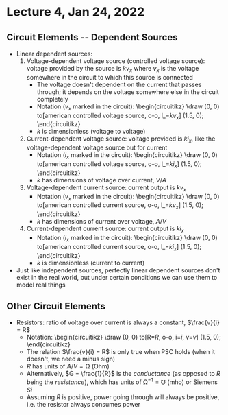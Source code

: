 # Lecture 4, Jan 24, 2022

## Circuit Elements -- Dependent Sources

* Linear dependent sources:
	1. Voltage-dependent voltage source (controlled voltage source): voltage provided by the source is $kv_x$ where $v_x$ is the voltage somewhere in the circuit to which this source is connected
		* The voltage doesn't dependent on the current that passes through; it depends on the voltage somewhere else in the circuit completely
		* Notation ($v_x$ marked in the circuit): \begin{circuitikz} \draw (0, 0) to[american controlled voltage source, o-o, l_=$kv_x$] (1.5, 0); \end{circuitikz}
		* $k$ is dimensionless (voltage to voltage)
	2. Current-dependent voltage source: voltage provided is $ki_x$, like the voltage-dependent voltage source but for current
		* Notation ($i_x$ marked in the circuit): \begin{circuitikz} \draw (0, 0) to[american controlled voltage source, o-o, l_=$ki_x$] (1.5, 0); \end{circuitikz}
		* $k$ has dimensions of voltage over current, $\si{V/A}$
	3. Voltage-dependent current source: current output is $kv_x$
		* Notation ($v_x$ marked in the circuit): \begin{circuitikz} \draw (0, 0) to[american controlled current source, o-o, l_=$kv_x$] (1.5, 0); \end{circuitikz}
		* $k$ has dimensions of current over voltage, $\si{A/V}$
	4. Current-dependent current source: current output is $ki_x$
		* Notation ($i_x$ marked in the circuit): \begin{circuitikz} \draw (0, 0) to[american controlled current source, o-o, l_=$ki_x$] (1.5, 0); \end{circuitikz}
		* $k$ is dimensionless (current to current)
* Just like independent sources, perfectly linear dependent sources don't exist in the real world, but under certain conditions we can use them to model real things

## Other Circuit Elements

* Resistors: ratio of voltage over current is always a constant, $\frac{v}{i} = R$
	* Notation: \begin{circuitikz} \draw (0, 0) to[R=$R$, o-o, i=$i$, v=$v$] (1.5, 0); \end{circuitikz}
	* The relation $\frac{v}{i} = R$ is only true when PSC holds (when it doesn't, we need a minus sign)
	* $R$ has units of $\si{A/V} = \si{\ohm}$ (Ohm)
	* Alternatively, $G = \frac{1}{R}$ is the *conductance* (as opposed to $R$ being the *resistance*), which has units of $\si{\ohm^{-1}} = \si{\mho}$ (mho) or Siemens $\si{Si}$
	* Assuming $R$ is positive, power going through will always be positive, i.e. the resistor always consumes power

